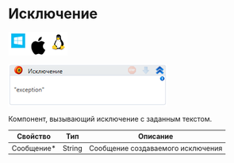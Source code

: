 # Исключение

![](<../../../.gitbook/assets/image (100) (1) (1) (1) (1) (1) (192).png>)

![](<../../../.gitbook/assets/image (126).png>)

Компонент, вызывающий исключение с заданным текстом.

| Свойство    | Тип    | Описание                          |
| ----------- | ------ | --------------------------------- |
| Сообщение\* | String | Сообщение создаваемого исключения |
